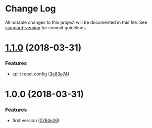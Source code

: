 # Change Log

All notable changes to this project will be documented in this file. See [standard-version](https://github.com/conventional-changelog/standard-version) for commit guidelines.

<a name="1.1.0"></a>
# [1.1.0](https://github.com/smooth-code/eslint-config-smooth/compare/v1.0.0...v1.1.0) (2018-03-31)


### Features

* split react config ([3e83e74](https://github.com/smooth-code/eslint-config-smooth/commit/3e83e74))



<a name="1.0.0"></a>
# 1.0.0 (2018-03-31)


### Features

* first version ([0784e26](https://github.com/smooth-code/eslint-config-smooth/commit/0784e26))
